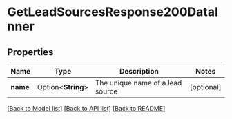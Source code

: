 # GetLeadSourcesResponse200DataInner

## Properties

Name | Type | Description | Notes
------------ | ------------- | ------------- | -------------
**name** | Option<**String**> | The unique name of a lead source | [optional]

[[Back to Model list]](../README.md#documentation-for-models) [[Back to API list]](../README.md#documentation-for-api-endpoints) [[Back to README]](../README.md)


